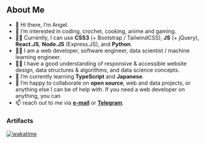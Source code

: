 ## About Me
- 👋 Hi there, I’m Angel.
- 👀 I’m interested in coding, crochet, cooking, anime and gaming.
- 💪🏽 Currently, I can use **CSS3** (+ Bootstrap / TailwindCSS), **JS** (+ jQuery), **React.JS**, **Node.JS** (Express.JS), and **Python**.
- 💪🏽 I am a web developer, software engineer, data scientist / machine learning engineer.
- 💪🏽 I have a good understanding of responsive & accessible website design, data structures & algorithms, and data science concepts.
- 🌱 I’m currently learning **TypeScript** and **Japanese**.
- 💞️ I’m happy to collaborate on **open source**, web and data projects, or anything else I can be of help with. If you need a web developer on anything, you can
- 📫 reach out to me via **[e-mail](mailto:akcumeh@gmail.com)** or **[Telegram](https://t.me/yarnandmk)**.

### Artifacts
[![wakatime](https://wakatime.com/badge/user/7e4fa90c-f505-4dcd-be22-3251f86f70fc.svg)](https://wakatime.com/@7e4fa90c-f505-4dcd-be22-3251f86f70fc)
<!---
akcumeh/akcumeh is a ✨ special ✨ repository because its `README.md` (this file) appears on your GitHub profile.
You can click the Preview link to take a look at your changes.
--->
